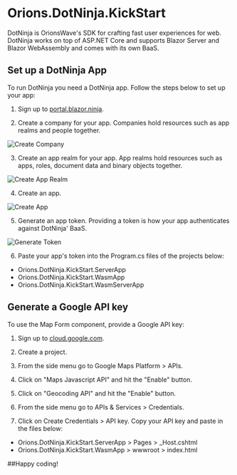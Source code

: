 # Orions.DotNinja.KickStart

DotNinja is OrionsWave's SDK for crafting fast user experiences for web. DotNinja works on top of ASP.NET Core and supports Blazor Server and Blazor WebAssembly and comes with its own BaaS.  

## Set up a DotNinja App

To run DotNinja you need a DotNinja app. Follow the steps below to set up your app:

1. Sign up to [portal.blazor.ninja](https://portal.blazor.ninja/Account/Signup). 

2. Create a company for your app.
Companies hold resources such as app realms and people together. 

![Create Company](https://portal.blazor.ninja/images/screenshots/create-company.png)

3. Create an app realm for your app.
App realms hold resources such as apps, roles, document data and binary objects together. 

![Create App Realm](https://portal.blazor.ninja/images/screenshots/create-app-realm.png)

4. Create an app. 

![Create App](https://portal.blazor.ninja/images/screenshots/create-app.png)

5. Generate an app token. 
Providing a token is how your app authenticates against DotNinja' BaaS.

![Generate Token](https://portal.blazor.ninja/images/screenshots/create-app-token.png)

6. Paste your app's token into the Program.cs files of the projects below:
  * Orions.DotNinja.KickStart.ServerApp
  * Orions.DotNinja.KickStart.WasmApp
  * Orions.DotNinja.KickStart.WasmServerApp

## Generate a Google API key

To use the Map Form component, provide a Google API key:

1. Sign up to [cloud.google.com](http://console.cloud.google.com).

2. Create a project. 

3. From the side menu go to Google Maps Platform > APIs. 

4. Click on "Maps Javascript API" and hit the "Enable" button.

5. Click on "Geocoding API" and hit the "Enable" button.

6. From the side menu go to APIs & Services > Credentials. 

7. Click on Create Credentials > API key. Copy your API key and paste in the files below:
* Orions.DotNinja.KickStart.ServerApp > Pages > _Host.cshtml
* Orions.DotNinja.KickStart.WasmApp > wwwroot > index.html

##Happy coding!
